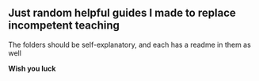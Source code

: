 ## Just random helpful guides I made to replace incompetent teaching

The folders should be self-explanatory, and each has a readme in them as well

**Wish you luck**